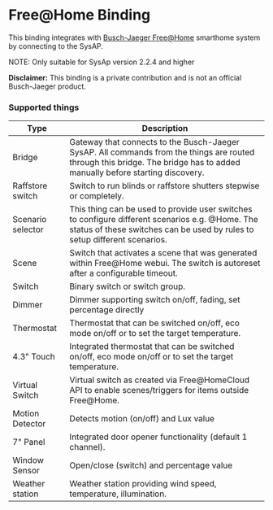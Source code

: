 # Free@Home Binding
This binding integrates with [Busch-Jaeger Free@Home](https://www.busch-jaeger.de/produkte/systeme/busch-free-at-home/) smarthome system by connecting to the SysAP.

NOTE: Only suitable for SysAp version 2.2.4 and higher

**Disclaimer:** This binding is a private contribution and is not an official Busch-Jaeger product.


### Supported things
Type | Description
------------ | -------------
Bridge | Gateway that connects to the Busch-Jaeger SysAP. All commands from the things are routed through this bridge. The bridge has to added manually before starting discovery.
Raffstore switch | Switch to run blinds or raffstore shutters stepwise or completely.
Scenario selector | This thing can be used to provide user switches to configure different scenarios e.g. @Home. The status of these switches can be used by rules to setup different scenarios.
Scene | Switch that activates a scene that was generated within Free@Home webui. The switch is autoreset after a configurable timeout.
Switch | Binary switch or switch group.
Dimmer | Dimmer supporting switch on/off, fading, set percentage directly
Thermostat | Thermostat that can be switched on/off, eco mode on/off or to set the target temperature.
4.3" Touch | Integrated thermostat that can be switched on/off, eco mode on/off or to set the target temperature.
Virtual Switch | Virtual switch as created via Free@HomeCloud API to enable scenes/triggers for items outside Free@Home.
Motion Detector | Detects motion (on/off) and Lux value
7" Panel    |   Integrated door opener functionality (default 1 channel).
Window Sensor | Open/close (switch) and percentage value
Weather station | Weather station providing wind speed, temperature, illumination.
